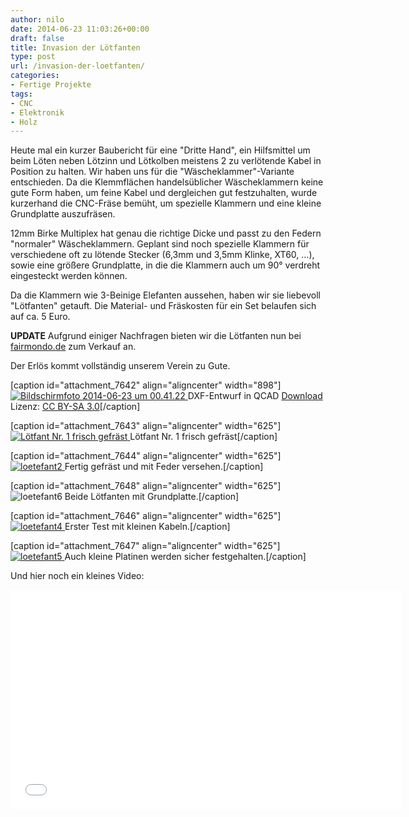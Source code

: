 ```yaml
---
author: nilo
date: 2014-06-23 11:03:26+00:00
draft: false
title: Invasion der Lötfanten
type: post
url: /invasion-der-loetfanten/
categories:
- Fertige Projekte
tags:
- CNC
- Elektronik
- Holz
---
```


Heute mal ein kurzer Baubericht für eine "Dritte Hand", ein Hilfsmittel um beim Löten neben Lötzinn und Lötkolben meistens 2 zu verlötende Kabel in Position zu halten. Wir haben uns für die "Wäscheklammer"-Variante entschieden. Da die Klemmflächen handelsüblicher Wäscheklammern keine gute Form haben, um feine Kabel und dergleichen gut festzuhalten, wurde kurzerhand die CNC-Fräse bemüht, um spezielle Klammern und eine kleine Grundplatte auszufräsen.<!-- more -->

12mm Birke Multiplex hat genau die richtige Dicke und passt zu den Federn "normaler" Wäscheklammern. Geplant sind noch spezielle Klammern für verschiedene oft zu lötende Stecker (6,3mm und 3,5mm Klinke, XT60, …), sowie eine größere Grundplatte, in die die Klammern auch um 90° verdreht eingesteckt werden können.

Da die Klammern wie 3-Beinige Elefanten aussehen, haben wir sie liebevoll "Lötfanten" getauft. Die Material- und Fräskosten für ein Set belaufen sich auf ca. 5 Euro.

**UPDATE** Aufgrund einiger Nachfragen bieten wir die Lötfanten nun bei [fairmondo.de](https://www.fairmondo.de/articles/lotfanten-set) zum Verkauf an.

Der Erlös kommt vollständig unserem Verein zu Gute.

[caption id="attachment_7642" align="aligncenter" width="898"][![Bildschirmfoto 2014-06-23 um 00.41.22](/wp-content/uploads/2014/06/Bildschirmfoto-2014-06-23-um-00.41.22.png)
](/wp-content/uploads/2014/06/Bildschirmfoto-2014-06-23-um-00.41.22.png) DXF-Entwurf in QCAD [Download](/wp-content/uploads/2014/06/klammerv1.dxf) Lizenz: [CC BY-SA 3.0](https://creativecommons.org/licenses/by-sa/3.0/)[/caption]

[caption id="attachment_7643" align="aligncenter" width="625"][![Lötfant Nr. 1 frisch gefräst](/wp-content/uploads/2014/06/loetefant1-1024x768.jpg)
](/wp-content/uploads/2014/06/loetefant1.jpg) Lötfant Nr. 1 frisch gefräst[/caption]

[caption id="attachment_7644" align="aligncenter" width="625"][![loetefant2](/wp-content/uploads/2014/06/loetefant2-1024x768.jpg)
](/wp-content/uploads/2014/06/loetefant2.jpg) Fertig gefräst und mit Feder versehen.[/caption]

[caption id="attachment_7648" align="aligncenter" width="625"]![loetefant6](/wp-content/uploads/2014/06/loetefant6-1024x768.jpg)
Beide Lötfanten mit Grundplatte.[/caption]

[caption id="attachment_7646" align="aligncenter" width="625"][![loetefant4](/wp-content/uploads/2014/06/loetefant4-1024x768.jpg)
](/wp-content/uploads/2014/06/loetefant4.jpg) Erster Test mit kleinen Kabeln.[/caption]

[caption id="attachment_7647" align="aligncenter" width="625"][![loetefant5](/wp-content/uploads/2014/06/loetefant5-1024x768.jpg)
](/wp-content/uploads/2014/06/loetefant5.jpg) Auch kleine Platinen werden sicher festgehalten.[/caption]

Und hier noch ein kleines Video:

<iframe src="//player.vimeo.com/video/99143669" allowfullscreen="allowfullscreen" height="351" frameborder="0" width="625"></iframe>

